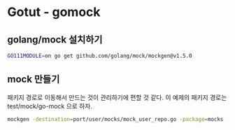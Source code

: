 # Gotut - gomock

## golang/mock 설치하기

```bash
GO111MODULE=on go get github.com/golang/mock/mockgen@v1.5.0
```

## mock 만들기

패키지 경로로 이동해서 만드는 것이 관리하기에 편할 것 같다. 이 예제의 패키지 경로는 test/mock/go-mock 으로 하자.

```bash
mockgen -destination=port/user/mocks/mock_user_repo.go -package=mocks -mock_names="Repository=MockUserRepository" -source=port/user/user_repo.go port/user Repository
```